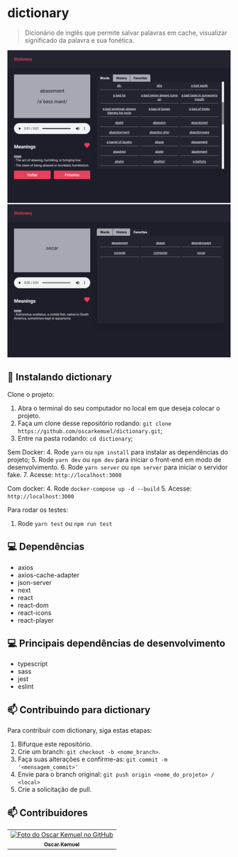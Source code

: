 # dictionary

> Dicionário de inglês que permite salvar palavras em cache, visualizar significado da palavra e sua fonética.

![Dicionário print1](https://raw.githubusercontent.com/oscarkemuel/dictionary/main/src/assets/prints/print1.png)
![Dicionário print1](https://raw.githubusercontent.com/oscarkemuel/dictionary/main/src/assets/prints/print2.png)

## 🚀 Instalando dictionary

Clone o projeto:

1. Abra o terminal do seu computador no local em que deseja colocar o projeto.
2. Faça um clone desse repositório rodando: `git clone https://github.com/oscarkemuel/dictionary.git`;
3. Entre na pasta rodando: `cd dictionary`;

Sem Docker:
4. Rode `yarn` ou `npm install` para instalar as dependências do projeto;
5. Rode `yarn dev` ou `npm dev` para iniciar o front-end em modo de desenvolvimento.
6. Rode `yarn server` ou `npm server` para iniciar o servidor fake.
7. Acesse: `http://localhost:3000`

Com docker:
4. Rode `docker-compose up -d --build`
5. Acesse: `http://localhost:3000`

Para rodar os testes:
1. Rode `yarn test` ou `npm run test`

## :computer: Dependências
* axios
* axios-cache-adapter
* json-server
* next
* react
* react-dom
* react-icons
* react-player

## :computer: Principais dependências de desenvolvimento
* typescript
* sass
* jest
* eslint

## 📫 Contribuindo para dictionary
Para contribuir com dictionary, siga estas etapas:

1. Bifurque este repositório.
2. Crie um branch: `git checkout -b <nome_branch>`.
3. Faça suas alterações e confirme-as: `git commit -m '<mensagem_commit>'`
4. Envie para o branch original: `git push origin <nome_do_projeto> / <local>`
5. Crie a solicitação de pull.

## 📫 Contribuidores<br>

<table>
  <tr>
    <td align="center">
      <a href="https://github.com/oscarkemuel/">
        <img src="https://github.com/oscarkemuel.png" width="100px;" alt="Foto do Oscar Kemuel no GitHub"/><br>
        <sub>
          <b>Oscar Kemuel</b>
        </sub>
      </a>
    </td>
  </tr>
</table>

